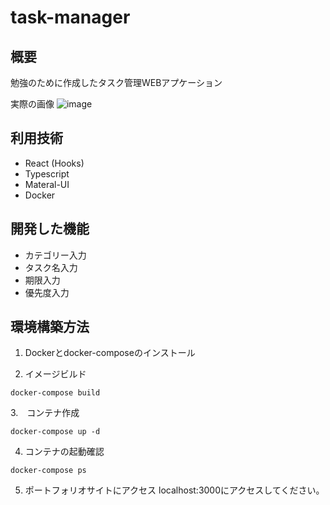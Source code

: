 # task-manager
## 概要
勉強のために作成したタスク管理WEBアプケーション

実際の画像
![image](https://user-images.githubusercontent.com/49901874/118800792-4337a180-b8db-11eb-8f51-536abb0b26a9.png)
## 利用技術
- React (Hooks)
- Typescript
- Materal-UI
- Docker

## 開発した機能
- カテゴリー入力
- タスク名入力
- 期限入力
- 優先度入力

## 環境構築方法
1. Dockerとdocker-composeのインストール

2. イメージビルド
```
docker-compose build
```

3.　コンテナ作成
```
docker-compose up -d
```
4. コンテナの起動確認
```
docker-compose ps
```

5. ポートフォリオサイトにアクセス
localhost:3000にアクセスしてください。

